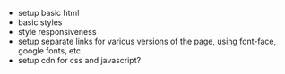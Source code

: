 * setup basic html
* basic styles
* style responsiveness
* setup separate links for various versions of the page, using font-face, google fonts, etc.
* setup cdn for css and javascript?
